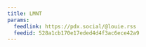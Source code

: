 ```yaml
---
title: LMNT
params:
  feedlink: https://pdx.social/@louie.rss
  feedid: 528a1cb170e17eded4d4f3ac6ece42a9
---
```

